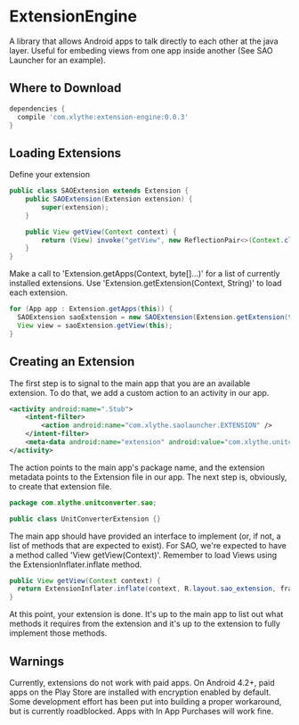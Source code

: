 ExtensionEngine
===============
A library that allows Android apps to talk directly to each other at the java layer. Useful for embeding views from one app inside another (See SAO Launcher for an example).

Where to Download
-----------------
```groovy
dependencies {
  compile 'com.xlythe:extension-engine:0.0.3'
}
```

Loading Extensions
----------------
Define your extension
```java
public class SAOExtension extends Extension {
    public SAOExtension(Extension extension) {
        super(extension);
    }

    public View getView(Context context) {
        return (View) invoke("getView", new ReflectionPair<>(Context.class, context));
    }
}

```

Make a call to 'Extension.getApps(Context, byte[]...)' for a list of currently installed extensions.
Use 'Extension.getExtension(Context, String)' to load each extension.
```java
for (App app : Extension.getApps(this)) {
  SAOExtension saoExtension = new SAOExtension(Extension.getExtension(this, app));
  View view = saoExtension.getView(this);
}
```


Creating an Extension
----------------
The first step is to signal to the main app that you are an available extension.
To do that, we add a custom action to an activity in our app.
```xml
<activity android:name=".Stub">
    <intent-filter>
        <action android:name="com.xlythe.saolauncher.EXTENSION" />
    </intent-filter>
    <meta-data android:name="extension" android:value="com.xlythe.unitconverter.sao.UnitConverterExtension" />
</activity>
```
The action points to the main app's package name, and the extension metadata points to the Extension file in our app.
The next step is, obviously, to create that extension file.
```java
package com.xlythe.unitconverter.sao;

public class UnitConverterExtension {}
```
The main app should have provided an interface to implement (or, if not, a list of methods that are expected to exist).
For SAO, we're expected to have a method called 'View getView(Context)'. Remember to load Views using the ExtensionInflater.inflate method.
```java
public View getView(Context context) {
  return ExtensionInflater.inflate(context, R.layout.sao_extension, frame);
}
```
At this point, your extension is done. It's up to the main app to list out what methods it requires from the extension
and it's up to the extension to fully implement those methods.

Warnings
----------------
Currently, extensions do not work with paid apps. On Android 4.2+, paid apps on the Play Store are installed with encryption enabled by default.
Some development effort has been put into building a proper workaround, but is currently roadblocked. Apps with In App Purchases will work fine.
